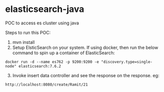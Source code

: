 # elasticsearch-java
POC to access es cluster using java

Steps to run this POC:

1. mvn install
2. Setup ElsticSearch on your system. If using docker, then run the below command to spin up a container of ElasticSearch:

```
docker run -d --name es762 -p 9200:9200 -e "discovery.type=single-node" elasticsearch:7.6.2
```
3. Invoke insert data controller and see the response on the response. eg:

```
http://localhost:8080/create/Ramit/21
```

